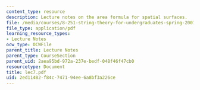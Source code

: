 ```yaml
---
content_type: resource
description: Lecture notes on the area formula for spatial surfaces.
file: /media/courses/8-251-string-theory-for-undergraduates-spring-2007/2ed11482f84c747194ee6a8bf3a226ce_lec7.pdf
file_type: application/pdf
learning_resource_types:
- Lecture Notes
ocw_type: OCWFile
parent_title: Lecture Notes
parent_type: CourseSection
parent_uid: 2aea95bd-972a-237e-bedf-048f46f47cb0
resourcetype: Document
title: lec7.pdf
uid: 2ed11482-f84c-7471-94ee-6a8bf3a226ce
---
```

